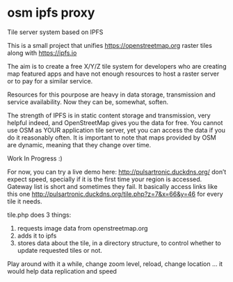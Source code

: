 # osm ipfs proxy
Tile server system based on IPFS

This is a small project that unifies https://openstreetmap.org raster tiles along with https://ipfs.io

The aim is to create a free X/Y/Z tile system for developers who are creating map featured apps and have not enough resources to host a raster server or to pay for a similar service.

Resources for this pourpose are heavy in data storage, transmission and service availability. Now they can be, somewhat, soften.

The strength of IPFS is in static content storage and transmission, very helpful indeed, and OpenStreetMap gives you the data for free. You cannot use OSM as YOUR application tile server, yet you can access the data if you do it reasonably often. It is important to note that maps provided by OSM are dynamic, meaning that they change over time.

Work In Progress :)

For now, you can try a live demo here: http://pulsartronic.duckdns.org/ don’t expect speed, specially if it is the first time your region is accessed. Gateway list is short and sometimes they fail.
It basically access links like this one http://pulsartronic.duckdns.org/tile.php?z=7&x=66&y=46 for every tile it needs.

tile.php does 3 things:
1) requests image data from openstreetmap.org
2) adds it to ipfs
3) stores data about the tile, in a directory structure, to control whether to update requested tiles or not.

Play around with it a while, change zoom level, reload, change location ... it would help data replication and speed
